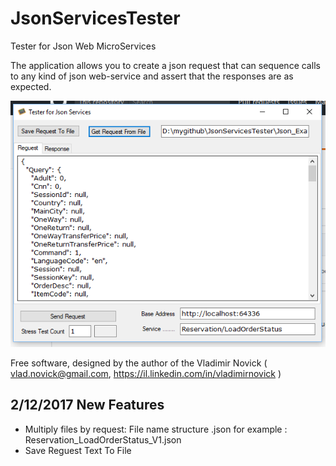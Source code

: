 # JsonServicesTester
Tester for Json Web MicroServices

The application allows you to create a json request that can sequence calls to any 
kind of json web-service and assert that the responses are as expected.

![Main Screen](https://github.com/VladNovick/JsonServicesTester/blob/master/Json_Examples/screen.PNG)


Free software, designed by the author of the Vladimir Novick 
( vlad.novick@gmail.com, https://il.linkedin.com/in/vladimirnovick )

## 2/12/2017 New Features

* Multiply files by request:
      File name structure <ServiceName>_<Method>_<version>.json
	       for example : Reservation_LoadOrderStatus_V1.json
* Save Reguest Text To File

